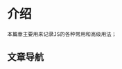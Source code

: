 # 介绍
    本篇章主要用来记录JS的各种常用和高级用法；
## 文章导航

<CustomLink title='Git Mind' desc='每个思想都有价值' href='https://gitmind.cn/app/docs/mjk9l3st'/>